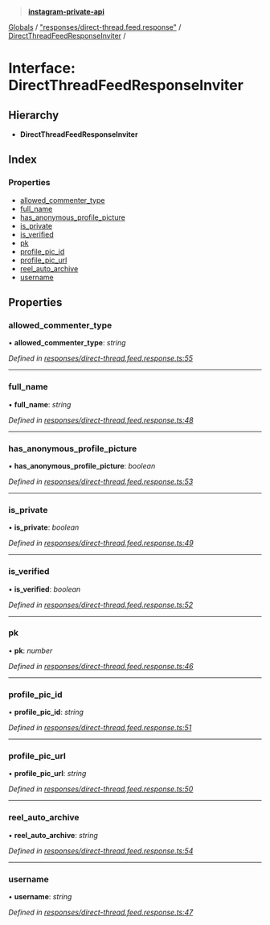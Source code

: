 > **[instagram-private-api](../README.md)**

[Globals](../README.md) / ["responses/direct-thread.feed.response"](../modules/_responses_direct_thread_feed_response_.md) / [DirectThreadFeedResponseInviter](_responses_direct_thread_feed_response_.directthreadfeedresponseinviter.md) /

# Interface: DirectThreadFeedResponseInviter

## Hierarchy

- **DirectThreadFeedResponseInviter**

## Index

### Properties

- [allowed_commenter_type](_responses_direct_thread_feed_response_.directthreadfeedresponseinviter.md#allowed_commenter_type)
- [full_name](_responses_direct_thread_feed_response_.directthreadfeedresponseinviter.md#full_name)
- [has_anonymous_profile_picture](_responses_direct_thread_feed_response_.directthreadfeedresponseinviter.md#has_anonymous_profile_picture)
- [is_private](_responses_direct_thread_feed_response_.directthreadfeedresponseinviter.md#is_private)
- [is_verified](_responses_direct_thread_feed_response_.directthreadfeedresponseinviter.md#is_verified)
- [pk](_responses_direct_thread_feed_response_.directthreadfeedresponseinviter.md#pk)
- [profile_pic_id](_responses_direct_thread_feed_response_.directthreadfeedresponseinviter.md#profile_pic_id)
- [profile_pic_url](_responses_direct_thread_feed_response_.directthreadfeedresponseinviter.md#profile_pic_url)
- [reel_auto_archive](_responses_direct_thread_feed_response_.directthreadfeedresponseinviter.md#reel_auto_archive)
- [username](_responses_direct_thread_feed_response_.directthreadfeedresponseinviter.md#username)

## Properties

### allowed_commenter_type

• **allowed_commenter_type**: _string_

_Defined in [responses/direct-thread.feed.response.ts:55](https://github.com/realinstadude/instagram-private-api/blob/4ae8fec/src/responses/direct-thread.feed.response.ts#L55)_

---

### full_name

• **full_name**: _string_

_Defined in [responses/direct-thread.feed.response.ts:48](https://github.com/realinstadude/instagram-private-api/blob/4ae8fec/src/responses/direct-thread.feed.response.ts#L48)_

---

### has_anonymous_profile_picture

• **has_anonymous_profile_picture**: _boolean_

_Defined in [responses/direct-thread.feed.response.ts:53](https://github.com/realinstadude/instagram-private-api/blob/4ae8fec/src/responses/direct-thread.feed.response.ts#L53)_

---

### is_private

• **is_private**: _boolean_

_Defined in [responses/direct-thread.feed.response.ts:49](https://github.com/realinstadude/instagram-private-api/blob/4ae8fec/src/responses/direct-thread.feed.response.ts#L49)_

---

### is_verified

• **is_verified**: _boolean_

_Defined in [responses/direct-thread.feed.response.ts:52](https://github.com/realinstadude/instagram-private-api/blob/4ae8fec/src/responses/direct-thread.feed.response.ts#L52)_

---

### pk

• **pk**: _number_

_Defined in [responses/direct-thread.feed.response.ts:46](https://github.com/realinstadude/instagram-private-api/blob/4ae8fec/src/responses/direct-thread.feed.response.ts#L46)_

---

### profile_pic_id

• **profile_pic_id**: _string_

_Defined in [responses/direct-thread.feed.response.ts:51](https://github.com/realinstadude/instagram-private-api/blob/4ae8fec/src/responses/direct-thread.feed.response.ts#L51)_

---

### profile_pic_url

• **profile_pic_url**: _string_

_Defined in [responses/direct-thread.feed.response.ts:50](https://github.com/realinstadude/instagram-private-api/blob/4ae8fec/src/responses/direct-thread.feed.response.ts#L50)_

---

### reel_auto_archive

• **reel_auto_archive**: _string_

_Defined in [responses/direct-thread.feed.response.ts:54](https://github.com/realinstadude/instagram-private-api/blob/4ae8fec/src/responses/direct-thread.feed.response.ts#L54)_

---

### username

• **username**: _string_

_Defined in [responses/direct-thread.feed.response.ts:47](https://github.com/realinstadude/instagram-private-api/blob/4ae8fec/src/responses/direct-thread.feed.response.ts#L47)_
